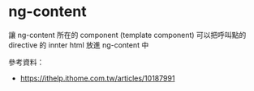 # ng-content

讓 ng-content 所在的 component (template component) 可以把呼叫點的 directive 的 innter html 放進 ng-content 中

參考資料：

- https://ithelp.ithome.com.tw/articles/10187991
